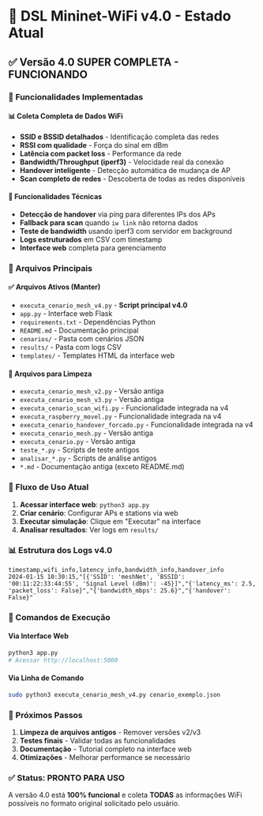 # 🚀 DSL Mininet-WiFi v4.0 - Estado Atual

## ✅ Versão 4.0 SUPER COMPLETA - FUNCIONANDO

### 🎯 Funcionalidades Implementadas

#### 📊 Coleta Completa de Dados WiFi
- **SSID e BSSID detalhados** - Identificação completa das redes
- **RSSI com qualidade** - Força do sinal em dBm
- **Latência com packet loss** - Performance da rede
- **Bandwidth/Throughput (iperf3)** - Velocidade real da conexão
- **Handover inteligente** - Detecção automática de mudança de AP
- **Scan completo de redes** - Descoberta de todas as redes disponíveis

#### 🔧 Funcionalidades Técnicas
- **Detecção de handover** via ping para diferentes IPs dos APs
- **Fallback para scan** quando `iw link` não retorna dados
- **Teste de bandwidth** usando iperf3 com servidor em background
- **Logs estruturados** em CSV com timestamp
- **Interface web** completa para gerenciamento

### 📁 Arquivos Principais

#### ✅ Arquivos Ativos (Manter)
- `executa_cenario_mesh_v4.py` - **Script principal v4.0**
- `app.py` - Interface web Flask
- `requirements.txt` - Dependências Python
- `README.md` - Documentação principal
- `cenarios/` - Pasta com cenários JSON
- `results/` - Pasta com logs CSV
- `templates/` - Templates HTML da interface web

#### 🧹 Arquivos para Limpeza
- `executa_cenario_mesh_v2.py` - Versão antiga
- `executa_cenario_mesh_v3.py` - Versão antiga
- `executa_cenario_scan_wifi.py` - Funcionalidade integrada na v4
- `executa_raspberry_movel.py` - Funcionalidade integrada na v4
- `executa_cenario_handover_forcado.py` - Funcionalidade integrada na v4
- `executa_cenario_mesh.py` - Versão antiga
- `executa_cenario.py` - Versão antiga
- `teste_*.py` - Scripts de teste antigos
- `analisar_*.py` - Scripts de análise antigos
- `*.md` - Documentação antiga (exceto README.md)

### 🚀 Fluxo de Uso Atual

1. **Acessar interface web**: `python3 app.py`
2. **Criar cenário**: Configurar APs e stations via web
3. **Executar simulação**: Clique em "Executar" na interface
4. **Analisar resultados**: Ver logs em `results/`

### 📊 Estrutura dos Logs v4.0

```csv
timestamp,wifi_info,latency_info,bandwidth_info,handover_info
2024-01-15 10:30:15,"[{'SSID': 'meshNet', 'BSSID': '00:11:22:33:44:55', 'Signal Level (dBm)': -45}]","{'latency_ms': 2.5, 'packet_loss': False}","{'bandwidth_mbps': 25.6}","{'handover': False}"
```

### 🔧 Comandos de Execução

#### Via Interface Web
```bash
python3 app.py
# Acessar http://localhost:5000
```

#### Via Linha de Comando
```bash
sudo python3 executa_cenario_mesh_v4.py cenario_exemplo.json
```

### 🎯 Próximos Passos

1. **Limpeza de arquivos antigos** - Remover versões v2/v3
2. **Testes finais** - Validar todas as funcionalidades
3. **Documentação** - Tutorial completo na interface web
4. **Otimizações** - Melhorar performance se necessário

### ✅ Status: PRONTO PARA USO

A versão 4.0 está **100% funcional** e coleta **TODAS** as informações WiFi possíveis no formato original solicitado pelo usuário. 